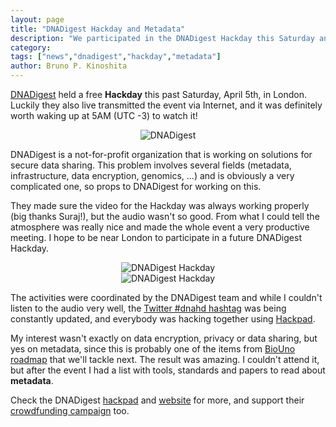 ```yaml
---
layout: page
title: "DNADigest Hackday and Metadata"
description: "We participated in the DNADigest Hackday this Saturday and learned a lot of cool things about Metadata"
category: 
tags: ["news","dnadigest","hackday","metadata"]
author: Bruno P. Kinoshita
---
```


[DNADigest](http://dnadigest.com) held a free **Hackday** this past Saturday, April 5th, in 
London. Luckily they also live transmitted the event via Internet, and it was definitely worth 
waking up at 5AM (UTC -3) to watch it! 

<center><img src='{{ site.baseurl }}assets/posts/DNADigest.png' alt="DNADigest" /></center>

DNADigest is a not-for-profit organization that is working on solutions for secure data sharing. 
This problem involves several fields (metadata, infrastructure, data encryption, genomics, ...) 
and is obviously a very complicated one, so props to DNADigest for working on this. 

They made sure the video for the Hackday was always working properly (big thanks Suraj!), 
but the audio wasn't so good. From what I could tell the atmosphere was really nice and made 
the whole event a very productive meeting. I hope to be near London to participate in a 
future DNADigest Hackday.

<center><img src='{{ site.baseurl }}assets/posts/dnahd1.jpg' alt="DNADigest Hackday" /></center>

<center><img src='{{ site.baseurl }}assets/posts/dnahd2.jpg' alt="DNADigest Hackday" /></center>

The activities were coordinated by the DNADigest team and while I couldn't listen to 
the audio very well, the [Twitter #dnahd hashtag](https://twitter.com/search?q=%23dnahd&src=hash) was being 
constantly updated, and everybody was hacking together using [Hackpad](http://dnadigest.hackpad.com/).

My interest wasn't exactly on data encryption, privacy or data sharing, but yes on metadata, since this is probably one 
of the items from [BioUno roadmap](http://biouno.org) that we'll tackle next. The result was amazing. I couldn't attend it, but after the event I had a list with tools, standards and papers to read about **metadata**. 

Check the DNADigest [hackpad](http://dnadigest.hackpad.com/) and [website](http://dnadigest.com) for more, and support their [crowdfunding campaign](http://dnadigest.org/dna-digest-crowdfund/) too. 
